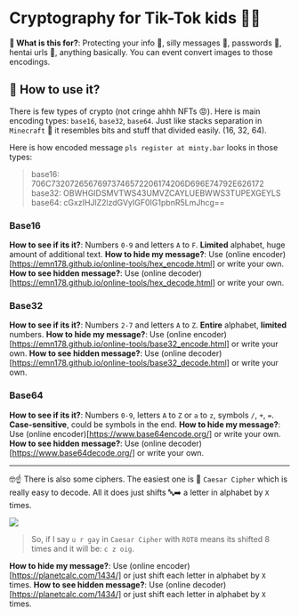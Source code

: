 # Cryptography for Tik-Tok kids 🐣🍼

**🤔 What is this for?**: Protecting your info 📖, silly messages 📧, passwords 🔑, hentai urls 🥛, anything basically. You can event convert images to those encodings.

## 🤨 How to use it?

There is few types of crypto (not cringe ahhh NFTs 😡). Here is main encoding types: `base16`, `base32`, `base64`. Just like stacks separation in `Minecraft` 🧊 it resembles bits and stuff that divided easily. (16, 32, 64).

Here is how encoded message `pls register at minty.bar` looks in those types:

> base16: 706C73207265676973746572206174206D696E74792E626172
> base32: OBWHGIDSMVTWS43UMVZCAYLUEBWWS3TUPEXGEYLS
> base64: cGxzIHJlZ2lzdGVyIGF0IG1pbnR5LmJhcg==

### Base16

**How to see if its it?**: Numbers `0-9` and letters `A` to `F`. **Limited** alphabet, huge amount of additional text.
**How to hide my message?**: Use (online encoder)[https://emn178.github.io/online-tools/hex_encode.html] or write your own.
**How to see hidden message?**: Use (online decoder)[https://emn178.github.io/online-tools/hex_decode.html] or write your own.

### Base32

**How to see if its it?**: Numbers `2-7` and letters `A` to `Z`. **Entire** alphabet, **limited** numbers.
**How to hide my message?**: Use (online encoder)[https://emn178.github.io/online-tools/base32_encode.html] or write your own.
**How to see hidden message?**: Use (online decoder)[https://emn178.github.io/online-tools/base32_decode.html] or write your own.

### Base64

**How to see if its it?**: Numbers `0-9`, letters `A` to `Z` or `a` to `z`, symbols `/`, `+`, `=`. **Case-sensitive**, could be symbols in the end.
**How to hide my message?**: Use (online encoder)[https://www.base64encode.org/] or write your own.
**How to see hidden message?**: Use (online decoder)[https://www.base64decode.org/] or write your own.

<hr>

🤓☝️ There is also some ciphers. The easiest one is 🥗 `Caesar Cipher` which is really easy to decode. All it does just shifts 🔤➡️ a letter in alphabet by `X` times.

<img src="https://github.com/limelight-mint/extensions-n-commands/tree/main/Cryptography-for-tiktok-kids/caesar.png">

> So, if I say `u r gay` in `Caesar Cipher` with `ROT8` means its shifted 8 times and it will be: `c z oig`.

**How to hide my message?**: Use (online encoder)[https://planetcalc.com/1434/] or just shift each letter in alphabet by `X` times.
**How to see hidden message?**: Use (online decoder)[https://planetcalc.com/1434/] or just shift each letter in alphabet by `X` times.

